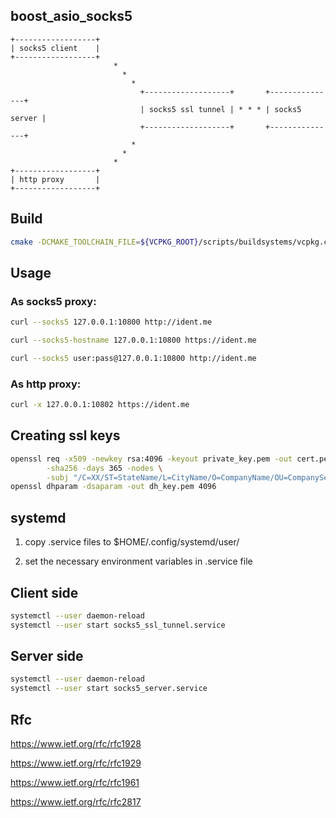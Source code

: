 ## boost_asio_socks5

```
+------------------+
| socks5 client    |
+------------------+
                       *
                         *
                           *
                             +-------------------+       +---------------+
                             | socks5 ssl tunnel | * * * | socks5 server |
                             +-------------------+       +---------------+
                           *
                         *
                       *
+------------------+
| http proxy       |
+------------------+

```

## Build
```bash
cmake -DCMAKE_TOOLCHAIN_FILE=${VCPKG_ROOT}/scripts/buildsystems/vcpkg.cmake -S. -B./build -G Ninja && cmake --build ./build
```

## Usage
### As socks5 proxy:

```bash
curl --socks5 127.0.0.1:10800 http://ident.me
```

```bash
curl --socks5-hostname 127.0.0.1:10800 https://ident.me
```

```bash
curl --socks5 user:pass@127.0.0.1:10800 http://ident.me
```

### As http proxy:
```bash
curl -x 127.0.0.1:10802 https://ident.me
```

## Creating ssl keys
```bash
openssl req -x509 -newkey rsa:4096 -keyout private_key.pem -out cert.pem \
        -sha256 -days 365 -nodes \
        -subj "/C=XX/ST=StateName/L=CityName/O=CompanyName/OU=CompanySectionName/CN=CommonNameOrHostname"
openssl dhparam -dsaparam -out dh_key.pem 4096
```

## systemd

1. copy .service files to $HOME/.config/systemd/user/

2. set the necessary environment variables in .service file

## Client side
```bash
systemctl --user daemon-reload
systemctl --user start socks5_ssl_tunnel.service
```

## Server side
```bash
systemctl --user daemon-reload
systemctl --user start socks5_server.service
```

## Rfc
https://www.ietf.org/rfc/rfc1928

https://www.ietf.org/rfc/rfc1929

https://www.ietf.org/rfc/rfc1961

https://www.ietf.org/rfc/rfc2817